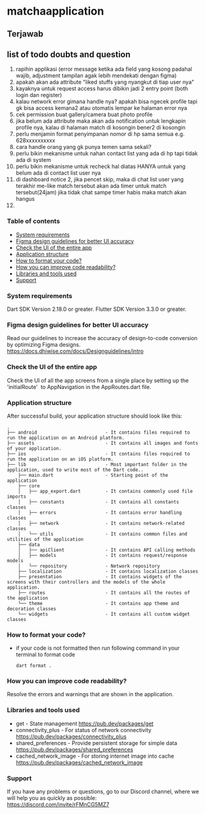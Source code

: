 
# matchaapplication
## Terjawab 

## list of todo doubts and question
1. rapihin applikasi (error message ketika ada field yang kosong padahal wajib, adjustment tampilan agak lebih mendekati dengan figma)
2. apakah akan ada attribute "liked stuffs yang nyangkut di tiap user nya"
7. kayaknya untuk request access harus dibikin jadi 2 entry point (both login dan register)
10. kalau network error gimana handle nya? apakah bisa ngecek profile tapi gk bisa access kemana2 atau otomatis lempar ke halaman error nya
11. cek permission buat gallery/camera buat photo profile
14. jika belum ada attribute maka akan ada notification untuk lengkapin profile nya, kalau di halaman match di kosongin bener2 di kosongin
15. perlu menjamin format penyimpanan nomor di hp sama semua e.g. 628xxxxxxxxxx
16. cara handle orang yang gk punya temen sama sekali?
17. perlu bikin mekanisme untuk nahan contact list yang ada di hp tapi tidak ada di system
18. perlu bikin mekanisme untuk recheck hal diatas HANYA untuk yang belum ada di contact list user nya
19. di dashboard notice 2, jika pencet skip, maka di chat list user yang terakhir me-like match tersebut akan ada timer untuk match tersebut(24jam) jika tidak chat sampe timer habis maka match akan hangus
20. 

### Table of contents
- [System requirements](#system-requirements)
- [Figma design guidelines for better UI accuracy](#figma-design-guideline-for-better-accuracy)
- [Check the UI of the entire app](#app-navigations)
- [Application structure](#project-structure)
- [How to format your code?](#how-you-can-do-code-formatting)
- [How you can improve code readability?](#how-you-can-improve-the-readability-of-code)
- [Libraries and tools used](#libraries-and-tools-used)
- [Support](#support)

### System requirements

Dart SDK Version 2.18.0 or greater.
Flutter SDK Version 3.3.0 or greater.

### Figma design guidelines for better UI accuracy

Read our guidelines to increase the accuracy of design-to-code conversion by optimizing Figma designs.
https://docs.dhiwise.com/docs/Designguidelines/intro

### Check the UI of the entire app

Check the UI of all the app screens from a single place by setting up the 'initialRoute'  to AppNavigation in the AppRoutes.dart file.

### Application structure

After successful build, your application structure should look like this:

```
.
├── android                         - It contains files required to run the application on an Android platform.
├── assets                          - It contains all images and fonts of your application.
├── ios                             - It contains files required to run the application on an iOS platform.
├── lib                             - Most important folder in the application, used to write most of the Dart code..
    ├── main.dart                   - Starting point of the application
    ├── core
    │   ├── app_export.dart         - It contains commonly used file imports
    │   ├── constants               - It contains all constants classes
    │   ├── errors                  - It contains error handling classes                  
    │   ├── network                 - It contains network-related classes
    │   └── utils                   - It contains common files and utilities of the application
    ├── data
    │   ├── apiClient               - It contains API calling methods 
    │   ├── models                  - It contains request/response models 
    │   └── repository              - Network repository
    ├── localization                - It contains localization classes
    ├── presentation                - It contains widgets of the screens with their controllers and the models of the whole application.
    ├── routes                      - It contains all the routes of the application
    └── theme                       - It contains app theme and decoration classes
    └── widgets                     - It contains all custom widget classes
```

### How to format your code?

- if your code is not formatted then run following command in your terminal to format code
  ```
  dart format .
  ```

### How you can improve code readability?

Resolve the errors and warnings that are shown in the application.

### Libraries and tools used

- get - State management
  https://pub.dev/packages/get
- connectivity_plus - For status of network connectivity
  https://pub.dev/packages/connectivity_plus
- shared_preferences - Provide persistent storage for simple data
  https://pub.dev/packages/shared_preferences
- cached_network_image - For storing internet image into cache
  https://pub.dev/packages/cached_network_image

### Support

If you have any problems or questions, go to our Discord channel, where we will help you as quickly as possible: https://discord.com/invite/rFMnCG5MZ7

